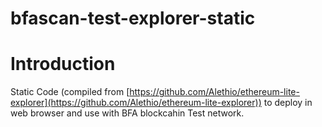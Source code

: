 # bfascan-test-explorer-static

# Introduction

Static Code (compiled from [https://github.com/Alethio/ethereum-lite-explorer](https://github.com/Alethio/ethereum-lite-explorer)) to deploy in web browser and use with BFA blockcahin Test network.

